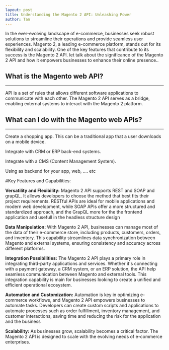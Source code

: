 ```yaml
---
layout: post
title: Understanding the Magento 2 API: Unleashing Power
author: Tan
---
```


In the ever-evolving landscape of e-commerce, businesses seek robust solutions to streamline their operations and provide seamless user experiences. Magento 2, a leading e-commerce platform, stands out for its flexibility and scalability. One of the key features that contribute to its success is the Magento 2 API. let talk about the significance of the Magento 2 API and how it empowers businesses to enhance their online presence..

## What is the Magento web API? 
-----

API is a set of rules that allows different software applications to communicate with each other. The Magento 2 API serves as a bridge, enabling external systems to interact with the Magento 2 platform.

## What can I do with the Magento web APIs?
-----

Create a shopping app. This can be a traditional app that a user downloads on a mobile device.

Integrate with CRM or ERP back-end systems.

Integrate with a CMS (Content Management System).

Using as backend for your app, web, .... etc


#Key Features and Capabilities:

**Versatility and Flexibility:**
Magento 2 API supports REST and SOAP and grapQL. It allows developers to choose the method that best fits their project requirements. RESTful APIs are ideal for mobile applications and modern web development, while SOAP APIs offer a more structured and standardized approach, and the GrapQL more for the the frontend application and usefull in the headless structure design 

**Data Manipulation:**
With Magento 2 API, businesses can manage most of the data of their e-commerce store, including products, customers, orders, and inventory. This capability streamlines data synchronization between Magento and external systems, ensuring consistency and accuracy across different platforms.

**Integration Possibilities:**
The Magento 2 API plays a primary role in integrating third-party applications and services. Whether it's connecting with a payment gateway, a CRM system, or an ERP solution, the API help seamless communication between Magento and external tools. This integration capability is main for businesses looking to create a unified and efficient operational ecosystem.

**Automation and Customization:**
Automation is key in optimizing e-commerce workflows, and Magento 2 API empowers businesses to automate tasks. Developers can create custom scripts and applications to automate processes such as order fulfillment, inventory management, and customer interactions, saving time and reducing the risk for the application and the business 

**Scalability:**
As businesses grow, scalability becomes a critical factor. The Magento 2 API is designed to scale with the evolving needs of e-commerce enterprises.
